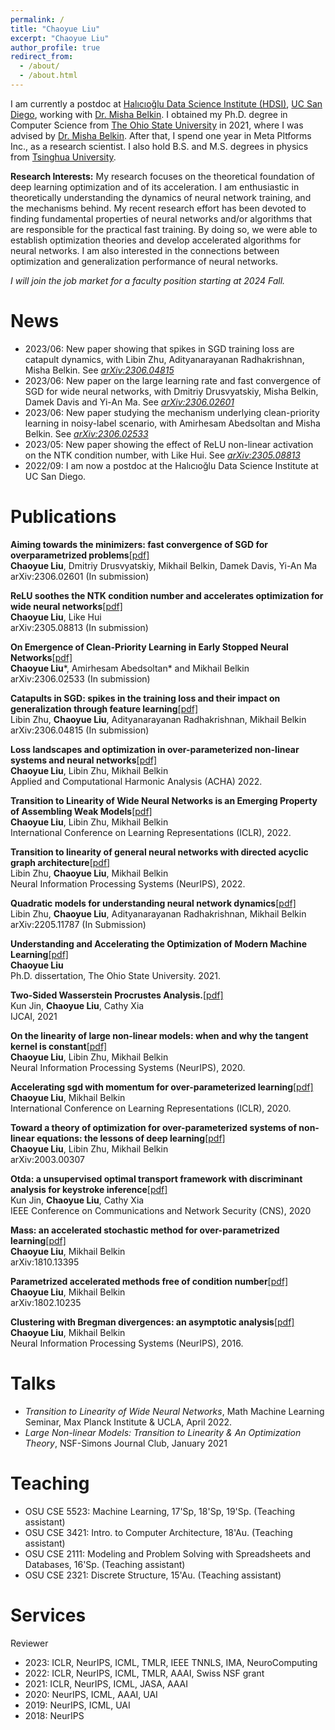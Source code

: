 ```yaml
---
permalink: /
title: "Chaoyue Liu"
excerpt: "Chaoyue Liu"
author_profile: true
redirect_from: 
  - /about/
  - /about.html
---
```


I am currently a postdoc at [Halıcıoğlu Data Science Institute (HDSI)](https://datascience.ucsd.edu/), [UC San Diego](https://ucsd.edu/), working with [Dr. Misha Belkin](http://misha.belkin-wang.org/). I obtained my Ph.D. degree in Computer Science from [The Ohio State University](https://www.osu.edu/) in 2021, where I was advised by [Dr. Misha Belkin](http://misha.belkin-wang.org/). After that, I spend one year in Meta Pltforms Inc., as a research scientist. I also hold B.S. and M.S. degrees in physics from [Tsinghua University](https://www.tsinghua.edu.cn/en/).

**Research Interests:** My research focuses on the theoretical foundation of deep learning optimization and of its acceleration. I am enthusiastic in theoretically understanding the dynamics of neural network training, and the mechanisms behind. My recent research effort has been devoted to finding fundamental properties of neural networks and/or algorithms that are responsible for the practical fast training. By doing so, we were able to establish optimization theories and develop accelerated algorithms for neural networks. I am also interested in the connections between optimization and generalization performance of neural networks.

*I will join the job market for a faculty position starting at 2024 Fall.*

<a name="news"></a>

News
======
* 2023/06: New paper showing that spikes in SGD training loss are catapult dynamics, with Libin Zhu, Adityanarayanan Radhakrishnan, Misha Belkin. See [*arXiv:2306.04815*](https://arxiv.org/abs/2306.04815)
* 2023/06: New paper on the large learning rate and fast convergence of SGD for wide neural networks, with Dmitriy Drusvyatskiy, Misha Belkin, Damek Davis and Yi-An Ma. See [*arXiv:2306.02601*](https://arxiv.org/abs/2306.02601)
* 2023/06: New paper studying the mechanism underlying clean-priority learning in noisy-label scenario, with Amirhesam Abedsoltan and Misha Belkin. See [*arXiv:2306.02533*](https://arxiv.org/abs/2306.02533)
* 2023/05: New paper showing the effect of ReLU non-linear activation on the NTK condition number, with Like Hui. See [*arXiv:2305.08813*](https://arxiv.org/abs/2305.08813)
* 2022/09: I am now a postdoc at the Halıcıoğlu Data Science Institute at UC San Diego.

<a name="publications"></a>

Publications
======

**Aiming towards the minimizers: fast convergence of SGD for overparametrized problems**[\[pdf\]](https://arxiv.org/pdf/2306.02601.pdf)     
**Chaoyue Liu**, Dmitriy Drusvyatskiy, Mikhail Belkin, Damek Davis, Yi-An Ma    
arXiv:2306.02601 (In submission)

**ReLU soothes the NTK condition number and accelerates optimization for wide neural networks**[\[pdf\]](https://arxiv.org/pdf/2305.08813.pdf)    
**Chaoyue Liu**, Like Hui    
arXiv:2305.08813 (In submission)

**On Emergence of Clean-Priority Learning in Early Stopped Neural Networks**[\[pdf\]](https://arxiv.org/pdf/2306.02533.pdf)   
**Chaoyue Liu**\*, Amirhesam Abedsoltan\* and Mikhail Belkin    
arXiv:2306.02533 (In submission)

**Catapults in SGD: spikes in the training loss and their impact on generalization through feature learning**[\[pdf\]](https://arxiv.org/pdf/2306.04815.pdf)    
Libin Zhu, **Chaoyue Liu**, Adityanarayanan Radhakrishnan, Mikhail Belkin   
arXiv:2306.04815 (In submission)

**Loss landscapes and optimization in over-parameterized non-linear systems and neural networks**[\[pdf\]](https://www.sciencedirect.com/science/article/abs/pii/S106352032100110X)   
**Chaoyue Liu**, Libin Zhu, Mikhail Belkin   
Applied and Computational Harmonic Analysis (ACHA) 2022.

**Transition to Linearity of Wide Neural Networks is an Emerging Property of Assembling Weak Models**[\[pdf\]](https://openreview.net/pdf?id=CyKHoKyvgnp)   
**Chaoyue Liu**, Libin Zhu, Mikhail Belkin   
International Conference on Learning Representations (ICLR), 2022.

**Transition to linearity of general neural networks with directed acyclic graph architecture**[\[pdf\]](https://proceedings.neurips.cc/paper_files/paper/2022/file/23cf4f3fd33c2fb071fc40aee0ec2884-Paper-Conference.pdf)   
Libin Zhu, **Chaoyue Liu**, Mikhail Belkin   
Neural Information Processing Systems (NeurIPS), 2022.

**Quadratic models for understanding neural network dynamics**[\[pdf\]](https://arxiv.org/pdf/2205.11787.pdf)    
Libin Zhu, **Chaoyue Liu**, Adityanarayanan Radhakrishnan, Mikhail Belkin    
arXiv:2205.11787 (In Submission)

**Understanding and Accelerating the Optimization of Modern Machine Learning**[\[pdf\]](https://www.proquest.com/openview/bfa1255b23af1efb8bac1f54997af8e4/1?pq-origsite=gscholar&cbl=18750&diss=y)    
**Chaoyue Liu**   
Ph.D. dissertation, The Ohio State University. 2021.

**Two-Sided Wasserstein Procrustes Analysis.**[\[pdf\]](https://www.ijcai.org/proceedings/2021/0484.pdf)   
Kun Jin, **Chaoyue Liu**, Cathy Xia   
IJCAI, 2021

**On the linearity of large non-linear models: when and why the tangent kernel is constant**[\[pdf\]](https://proceedings.neurips.cc/paper_files/paper/2020/file/b7ae8fecf15b8b6c3c69eceae636d203-Paper.pdf)    
**Chaoyue Liu**, Libin Zhu, Mikhail Belkin    
Neural Information Processing Systems (NeurIPS), 2020.

**Accelerating sgd with momentum for over-parameterized learning**[\[pdf\]](https://openreview.net/pdf?id=r1gixp4FPH)   
**Chaoyue Liu**, Mikhail Belkin    
International Conference on Learning Representations (ICLR), 2020.

**Toward a theory of optimization for over-parameterized systems of non-linear equations: the lessons of deep learning**[\[pdf\]](https://arxiv.org/pdf/2003.00307v1.pdf)    
**Chaoyue Liu**, Libin Zhu, Mikhail Belkin   
arXiv:2003.00307

**Otda: a unsupervised optimal transport framework with discriminant analysis for keystroke inference**[\[pdf\]](https://ieeexplore.ieee.org/abstract/document/9162258)    
Kun Jin, **Chaoyue Liu**, Cathy Xia    
IEEE Conference on Communications and Network Security (CNS), 2020

**Mass: an accelerated stochastic method for over-parametrized learning**[\[pdf\]](https://arxiv.org/pdf/1810.13395v1.pdf)   
**Chaoyue Liu**, Mikhail Belkin   
arXiv:1810.13395

**Parametrized accelerated methods free of condition number**[\[pdf\]](https://arxiv.org/pdf/1802.10235.pdf)    
**Chaoyue Liu**, Mikhail Belkin   
arXiv:1802.10235

**Clustering with Bregman divergences: an asymptotic analysis**[\[pdf\]](https://proceedings.neurips.cc/paper_files/paper/2016/file/c4851e8e264415c4094e4e85b0baa7cc-Paper.pdf)   
**Chaoyue Liu**, Mikhail Belkin   
Neural Information Processing Systems (NeurIPS), 2016.

<a name="talks"></a>

Talks
======
* *Transition to Linearity of Wide Neural Networks*, Math Machine Learning Seminar, Max Planck
Institute & UCLA, April 2022.
* *Large Non-linear Models: Transition to Linearity & An Optimization Theory*, NSF-Simons Journal
Club, January 2021

<a name="teaching"></a>

Teaching
======
* OSU CSE 5523: Machine Learning, 17'Sp, 18'Sp, 19'Sp. (Teaching assistant)
* OSU CSE 3421: Intro. to Computer Architecture, 18'Au. (Teaching assistant)
* OSU CSE 2111: Modeling and Problem Solving with Spreadsheets and Databases, 16'Sp. (Teaching assistant)
* OSU CSE 2321: Discrete Structure, 15'Au. (Teaching assistant)

<a name="services"></a>

Services
======
Reviewer
* 2023: ICLR, NeurIPS, ICML, TMLR, IEEE TNNLS, IMA, NeuroComputing
* 2022: ICLR, NeurIPS, ICML, TMLR, AAAI, Swiss NSF grant
* 2021: ICLR, NeurIPS, ICML, JASA, AAAI
* 2020: NeurIPS, ICML, AAAI, UAI
* 2019: NeurIPS, ICML, UAI
* 2018: NeurIPS









